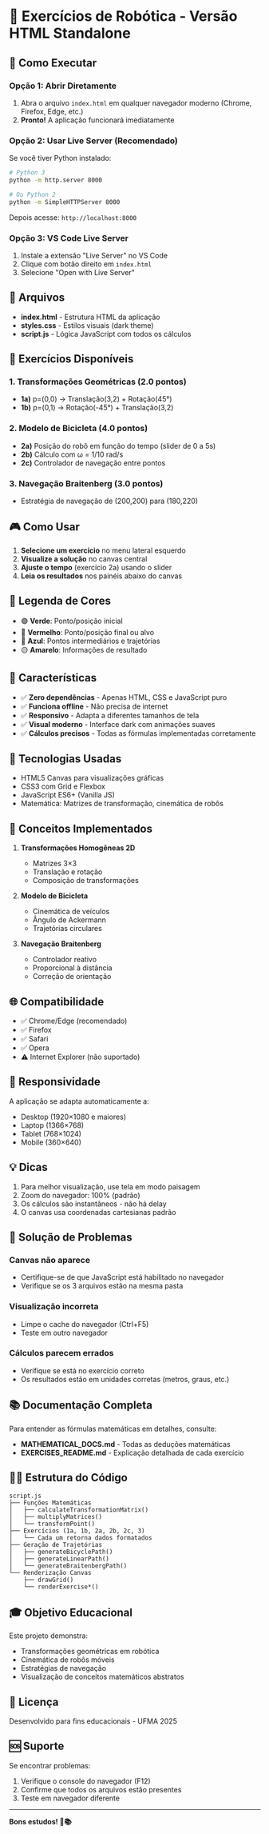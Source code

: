 # 🤖 Exercícios de Robótica - Versão HTML Standalone

## 🚀 Como Executar

### Opção 1: Abrir Diretamente

1. Abra o arquivo `index.html` em qualquer navegador moderno (Chrome, Firefox, Edge, etc.)
2. **Pronto!** A aplicação funcionará imediatamente

### Opção 2: Usar Live Server (Recomendado)

Se você tiver Python instalado:

```bash
# Python 3
python -m http.server 8000

# Ou Python 2
python -m SimpleHTTPServer 8000
```

Depois acesse: `http://localhost:8000`

### Opção 3: VS Code Live Server

1. Instale a extensão "Live Server" no VS Code
2. Clique com botão direito em `index.html`
3. Selecione "Open with Live Server"

## 📁 Arquivos

- **index.html** - Estrutura HTML da aplicação
- **styles.css** - Estilos visuais (dark theme)
- **script.js** - Lógica JavaScript com todos os cálculos

## 🎯 Exercícios Disponíveis

### 1. Transformações Geométricas (2.0 pontos)

- **1a)** p=(0,0) → Translação(3,2) + Rotação(45°)
- **1b)** p=(0,1) → Rotação(-45°) + Translação(3,2)

### 2. Modelo de Bicicleta (4.0 pontos)

- **2a)** Posição do robô em função do tempo (slider de 0 a 5s)
- **2b)** Cálculo com ω = 1/10 rad/s
- **2c)** Controlador de navegação entre pontos

### 3. Navegação Braitenberg (3.0 pontos)

- Estratégia de navegação de (200,200) para (180,220)

## 🎮 Como Usar

1. **Selecione um exercício** no menu lateral esquerdo
2. **Visualize a solução** no canvas central
3. **Ajuste o tempo** (exercício 2a) usando o slider
4. **Leia os resultados** nos painéis abaixo do canvas

## 🎨 Legenda de Cores

- 🟢 **Verde**: Ponto/posição inicial
- 🔴 **Vermelho**: Ponto/posição final ou alvo
- 🔵 **Azul**: Pontos intermediários e trajetórias
- 🟡 **Amarelo**: Informações de resultado

## 📐 Características

- ✅ **Zero dependências** - Apenas HTML, CSS e JavaScript puro
- ✅ **Funciona offline** - Não precisa de internet
- ✅ **Responsivo** - Adapta a diferentes tamanhos de tela
- ✅ **Visual moderno** - Interface dark com animações suaves
- ✅ **Cálculos precisos** - Todas as fórmulas implementadas corretamente

## 🔧 Tecnologias Usadas

- HTML5 Canvas para visualizações gráficas
- CSS3 com Grid e Flexbox
- JavaScript ES6+ (Vanilla JS)
- Matemática: Matrizes de transformação, cinemática de robôs

## 📖 Conceitos Implementados

1. **Transformações Homogêneas 2D**

   - Matrizes 3×3
   - Translação e rotação
   - Composição de transformações

2. **Modelo de Bicicleta**

   - Cinemática de veículos
   - Ângulo de Ackermann
   - Trajetórias circulares

3. **Navegação Braitenberg**
   - Controlador reativo
   - Proporcional à distância
   - Correção de orientação

## 🌐 Compatibilidade

- ✅ Chrome/Edge (recomendado)
- ✅ Firefox
- ✅ Safari
- ✅ Opera
- ⚠️ Internet Explorer (não suportado)

## 📱 Responsividade

A aplicação se adapta automaticamente a:

- Desktop (1920×1080 e maiores)
- Laptop (1366×768)
- Tablet (768×1024)
- Mobile (360×640)

## 💡 Dicas

1. Para melhor visualização, use tela em modo paisagem
2. Zoom do navegador: 100% (padrão)
3. Os cálculos são instantâneos - não há delay
4. O canvas usa coordenadas cartesianas padrão

## 🐛 Solução de Problemas

### Canvas não aparece

- Certifique-se de que JavaScript está habilitado no navegador
- Verifique se os 3 arquivos estão na mesma pasta

### Visualização incorreta

- Limpe o cache do navegador (Ctrl+F5)
- Teste em outro navegador

### Cálculos parecem errados

- Verifique se está no exercício correto
- Os resultados estão em unidades corretas (metros, graus, etc.)

## 📚 Documentação Completa

Para entender as fórmulas matemáticas em detalhes, consulte:

- **MATHEMATICAL_DOCS.md** - Todas as deduções matemáticas
- **EXERCISES_README.md** - Explicação detalhada de cada exercício

## 👨‍💻 Estrutura do Código

```
script.js
├── Funções Matemáticas
│   ├── calculateTransformationMatrix()
│   ├── multiplyMatrices()
│   └── transformPoint()
├── Exercícios (1a, 1b, 2a, 2b, 2c, 3)
│   └── Cada um retorna dados formatados
├── Geração de Trajetórias
│   ├── generateBicyclePath()
│   ├── generateLinearPath()
│   └── generateBraitenbergPath()
└── Renderização Canvas
    ├── drawGrid()
    └── renderExercise*()
```

## 🎓 Objetivo Educacional

Este projeto demonstra:

- Transformações geométricas em robótica
- Cinemática de robôs móveis
- Estratégias de navegação
- Visualização de conceitos matemáticos abstratos

## 📄 Licença

Desenvolvido para fins educacionais - UFMA 2025

## 🆘 Suporte

Se encontrar problemas:

1. Verifique o console do navegador (F12)
2. Confirme que todos os arquivos estão presentes
3. Teste em navegador diferente

---

**Bons estudos! 🤖📚**
